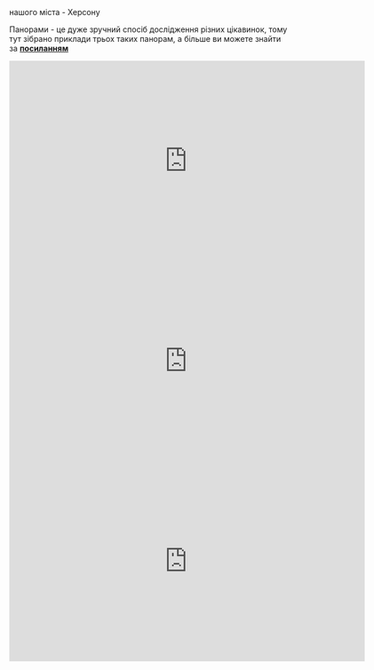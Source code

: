 <section>
    <title>Панорами</title>
    <subtitle>нашого міста - Херсону</subtitle>
</section>

Панорами - це дуже зручний спосіб дослідження різних цікавинок, тому тут зібрано приклади трьох таких панорам, а більше ви можете знайти за **[посиланням](https://3dkherson.com/)**

<imgrow>
    <pic image_file="panorama.png" alt="Приклад панорами" />
    <pic image_file="panorama2.png" alt="Приклад панорами" />
</imgrow>

<imgrow>
    <iframe width='640' height='360' src='https://roundme.com/embed/613781/1949571' frameborder='0' webkitallowfullscreen mozallowfullscreen allowfullscreen></iframe>
</imgrow>

<imgrow>
    <iframe width='640' height='360' src='https://roundme.com/embed/63749/157557' frameborder='0' webkitallowfullscreen mozallowfullscreen allowfullscreen></iframe>
</imgrow>

<imgrow>
    <iframe width='640' height='360' src='https://roundme.com/embed/659120/2086025' frameborder='0' webkitallowfullscreen mozallowfullscreen allowfullscreen></iframe>
</imgrow>
